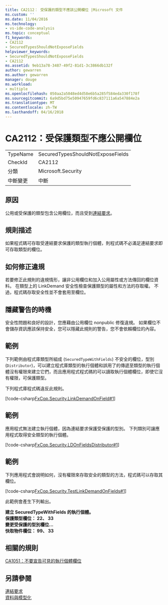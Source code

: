 ```yaml
---
title: CA2112： 受保護的類型不應該公開欄位 |Microsoft 文件
ms.custom: ''
ms.date: 11/04/2016
ms.technology:
- vs-ide-code-analysis
ms.topic: conceptual
f1_keywords:
- CA2112
- SecuredTypesShouldNotExposeFields
helpviewer_keywords:
- SecuredTypesShouldNotExposeFields
- CA2112
ms.assetid: 9eb13a78-3487-49f2-81d1-3c3866db132f
author: gewarren
ms.author: gewarren
manager: douge
ms.workload:
- multiple
ms.openlocfilehash: 050aa2a5048ed4d58e6b5a285f584eda330f178f
ms.sourcegitcommit: 6a9d5bd75e50947659fd6c837111a6a547884e2a
ms.translationtype: MT
ms.contentlocale: zh-TW
ms.lasthandoff: 04/16/2018
---
```

# <a name="ca2112-secured-types-should-not-expose-fields"></a>CA2112：受保護類型不應公開欄位
|||  
|-|-|  
|TypeName|SecuredTypesShouldNotExposeFields|  
|CheckId|CA2112|  
|分類|Microsoft.Security|  
|中斷變更|中斷|  
  
## <a name="cause"></a>原因  
 公用或受保護的類型包含公用欄位，而且受到[連結要求](/dotnet/framework/misc/link-demands)。  
  
## <a name="rule-description"></a>規則描述  
 如果程式碼可存取受連結要求保護的類型執行個體，則程式碼不必滿足連結要求即可存取類型的欄位。  
  
## <a name="how-to-fix-violations"></a>如何修正違規  
 若要修正此規則的違規情形，讓非公用欄位和加入公用屬性或方法傳回的欄位資料。 在類型上的 LinkDemand 安全性檢查保護類型的屬性和方法的存取權。 不過，程式碼存取安全性並不會套用至欄位。  
  
## <a name="when-to-suppress-warnings"></a>隱藏警告的時機  
 安全性問題和良好的設計，您應藉由公用欄位 nonpublic 修復違規。 如果欄位不會儲存資訊應該保持安全，您可以隱藏此規則的警告，您不會依賴欄位的內容。  
  
## <a name="example"></a>範例  
 下列範例由程式庫類型所組成 (`SecuredTypeWithFields`) 不安全的欄位，型別 (`Distributor`)，可以建立程式庫類型的執行個體和誤用了的傳遞至類型的執行個體沒有權限來建立它們，而且應用程式程式碼的可以讀取執行個體欄位，即使它沒有權限，可保護類型。  
  
 下列程式庫程式碼違反此規則。  
  
 [!code-csharp[FxCop.Security.LinkDemandOnField#1](../code-quality/codesnippet/CSharp/ca2112-secured-types-should-not-expose-fields_1.cs)]  
  
## <a name="example"></a>範例  
 應用程式無法建立執行個體，因為連結要求保護受保護的型別。 下列類別可讓應用程式取得安全類型的執行個體。  
  
 [!code-csharp[FxCop.Security.LDOnFieldsDistributor#1](../code-quality/codesnippet/CSharp/ca2112-secured-types-should-not-expose-fields_2.cs)]  
  
## <a name="example"></a>範例  
 下列應用程式會說明如何，沒有權限來存取安全的類型的方法，程式碼可以存取其欄位。  
  
 [!code-csharp[FxCop.Security.TestLinkDemandOnFields#1](../code-quality/codesnippet/CSharp/ca2112-secured-types-should-not-expose-fields_3.cs)]  
  
 此範例會產生下列輸出。  
  
 **建立 SecuredTypeWithFields 的執行個體。**  
**保護類型欄位： 22、 33**  
**變更受保護的型別欄位...**  
**快取物件欄位： 99、 33**   
## <a name="related-rules"></a>相關的規則  
 [CA1051：不要宣告可見的執行個體欄位](../code-quality/ca1051-do-not-declare-visible-instance-fields.md)  
  
## <a name="see-also"></a>另請參閱  
 [連結要求](/dotnet/framework/misc/link-demands)   
 [資料與模型化](/dotnet/framework/data/index)